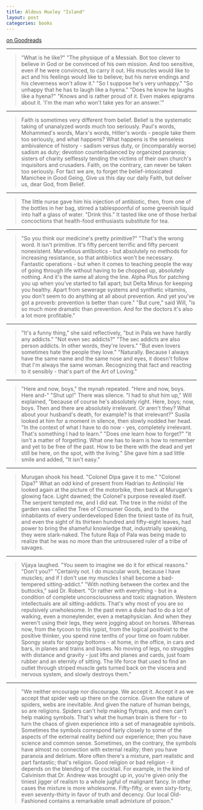 ```yaml
---
title: Aldous Huxley "Island"
layout: post
categories: books
---
```

[on Goodreads](https://www.goodreads.com/book/show/5130.Island)

---

> "What is he like?"
> "The physique of a Messiah. Bot too clever to believe in God or be convinced of his own mission. And too sensitive, even if he were convinced, to carry it out. His muscles would like to act and his feelings would like to believe; but his nerve endings and his cleverness won't allow it."
> "So I suppose he's very unhappy."
> "So unhappy that he has to laugh like a hyena."
> "Does he know he laughs like a hyena?"
> "Knows and is rather proud of it. Even makes epigrams about it. 'I'm the man who won't take yes for an answer.'"

---

> Faith is sometimes very different from belief. Belief is the systematic taking of unanalyzed words much too seriously. Paul's words, Mohammed's words, Marx's words, Hitler's words - people take them too seriously, and what happens? What happens is the senseless ambivalence of history - sadism versus duty, or (incomparably worse) sadism as duty; devotion counterbalanced by organized paranoia; sisters of charity selflessly tending the victims of their own church's inquisitors and crusaders. Faith, on the contrary, can never be taken too seriously. For fact we are, to forget the belief-intoxicated Manichee in Good Geing, Give us this day our daily Faith, but deliver us, dear God, from Belief.

---

> The little nurse gave him his injection of antibiotic, then, from one of the bottles in her bag, stirred a tablespoonful of some greenish liquid into half a glass of water.
> "Drink this."
> It tasted like one of those herbal concoctions that health-food enthusiasts substitute for tea.

---

> "So you think our medicine's pretty primitive?"
> "That's the wrong word. It isn't primitive. It's fifty percent terrific and fifty percent nonexistent. Marvellous antibiotics - but absolutely no methods for increasing resistance, so that antibiotics won't be necessary. Fantastic operations - but when it comes to teaching people the way of going through life without having to be chopped up, absolutely nothing. And it's the same all along the line. Alpha Plus for patching you up when you've started to fall apart; but Delta Minus for keeping you healthy. Apart from sewerage systems and synthetic vitamins, you don't seem to do anything at all about prevention. And yet you've got a proverb: prevention is better than cure."
> "But cure," said Will, "is so much more dramatic than prevention. And for the doctors it's also a lot more profitable."

---

> "It's a funny thing," she said reflectively, "but in Pala we have hardly any addicts."
> "Not even sec addicts?"
> "The sec addicts are also person addicts. In other words, they're lovers."
> "But even lovers sometimes hate the people they love."
> "Naturally. Because I always have the same name and the same nose and eyes, it doesn't follow that I'm always the same woman. Recognizing that fact and reacting to it sensibly - that's part of the Art of Loving."

---

> "Here and now, boys," the mynah repeated. "Here and now, boys. Here and-"
> "Shut up!"
> There was silence.
> "I had to shut him up," Will explained, "because of course he's absolutely right. Here, boys; now, boys. Then and there are absolutely irrelevant. Or aren't they? What about your husband's death, for example? Is that irrelevant?"
> Susila looked at him for a moment in silence, then slowly nodded her head. "In the context of what I have to do now - yes, completely irrelevant. That's something I had to learn."
> "Does one learn how to forget?"
> "It isn't a matter of forgetting. What one has to learn is how to remember and yet to be free of the past. How to be there with the dead and yet still be here, on the spot, with the living." She gave him a sad little smile and added, "It isn't easy."

---

> Murugan shook his head. "Colonel Dipa gave it to me." "Colonel Dipa?" What an odd kind of present from Hadrian to Antinoiis! He looked again at the picture of the motorbike, then back at Murugan's glowing face. Light dawned; the Colonel's purpose revealed itself. The serpent tempted me, and I did eat. The tree in the midst of the garden was called the Tree of Consumer Goods, and to the inhabitants of every underdeveloped Eden the tiniest taste of its fruit, and even the sight of its thirteen hundred and fifty-eight leaves, had power to bring the shameful knowledge that, industrially speaking, they were stark-naked. The future Raja of Pala was being made to realize that he was no more than the untrousered ruler of a tribe of savages.

---

> Vijaya laughed. "You seem to imagine we do it for ethical reasons."
> "Don't you?"
> "Certainly not. I do muscular work, because I have muscles; and if I don't use my muscles I shall become a bad-tempered sitting-addict."
> "With nothing between the cortex and the buttocks," said Dr. Robert. "Or rather with everything - but in a condition of complete unconsciousness and toxic stagnation. Western intellectuals are all sitting-addicts. That's why most of you are so repulsively unwholesome. In the past even a duke had to do a lot of walking, even a moneylender, even a metaphysician. And when they weren't using their legs, they were jogging about on horses. Whereas now, from the tycoon to this typist, from the logical positivist to the positive thinker, you spend nine tenths of your time on foam rubber. Spongy seats for spongy bottoms - at home, in the office, in cars and bars, in planes and trains and buses. No moving of legs, no struggles with distance and gravity - just lifts and planes and cards, just foam rubber and an eternity of sitting. The life force that used to find an outlet through striped muscle gets turned back on the viscera and nervous system, and slowly destroys them."

---

> "We neither encourage nor discourage. We accept it. Accept it as we accept that spider web up there on the cornice. Given the nature of spiders, webs are inevitable. And given the nature of human beings, so are religions. Spiders can't help making flytraps, and men can't help making symbols. That's what the human brain is there for - to turn the chaos of given experience into a set of manageable symbols. Sometimes the symbols correspond fairly closely to some of the aspects of the external reality behind our experience; then you have science and common sense. Sometimes, on the contrary, the symbols have almost no connection with external reality; then you have paranoia and delirium. More often there's a mixture, part realistic and part fantastic; that's religion. Good religion or bad religion - it depends on the blending of the cocktail. For example, in the kind of Calvinism that Dr. Andrew was brought up in, you're given only the tiniest jigger of realism to a whole jugful of malignant fancy. In other cases the mixture is more wholesome. Fifty-fifty, or even sixty-forty, even seventy-thirty in favor of truth and decency. Our local Old-Fashioned contains a remarkable small admixture of poison."
